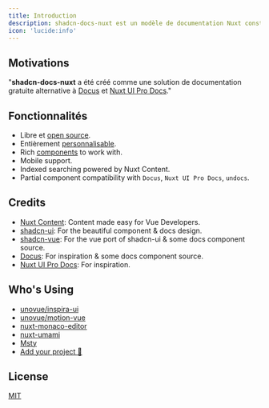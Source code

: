 ```yaml
---
title: Introduction
description: shadcn-docs-nuxt est un modèle de documentation Nuxt construit avec Nuxt Content et shadcn-vue.
icon: 'lucide:info'
---
```


## Motivations

"**shadcn-docs-nuxt** a été créé comme une solution de documentation gratuite alternative à [Docus](https://docus.dev/) et [Nuxt UI Pro Docs](https://docs-template.nuxt.dev/)."

## Fonctionnalités

- Libre et [open source](https://github.com/ZTL-UwU/shadcn-docs-nuxt).
- Entièrement [personnalisable](/api/configuration).
- Rich [components](/components/prose) to work with.
- Mobile support.
- Indexed searching powered by Nuxt Content.
- Partial component compatibility with `Docus`, `Nuxt UI Pro Docs`, `undocs`.

## Credits

- [Nuxt Content](https://content.nuxt.com/): Content made easy for Vue Developers.
- [shadcn-ui](https://ui.shadcn.com/): For the beautiful component & docs design.
- [shadcn-vue](https://www.shadcn-vue.com/): For the vue port of shadcn-ui & some docs component source.
- [Docus](https://docus.dev/): For inspiration & some docs component source.
- [Nuxt UI Pro Docs](https://docs-template.nuxt.dev/): For inspiration.

## Who's Using

- [unovue/inspira-ui](https://github.com/unovue/inspira-ui)
- [unovue/motion-vue](https://github.com/unovue/motion-vue)
- [nuxt-monaco-editor](https://github.com/e-chan1007/nuxt-monaco-editor)
- [nuxt-umami](https://github.com/ijkml/nuxt-umami)
- [Msty](https://docs.msty.app/getting-started/onboarding)
- [Add your project 🚀](https://github.com/ZTL-UwU/shadcn-docs-nuxt/edit/main/README.md)

## License

[MIT](https://github.com/ZTL-UwU/shadcn-docs-nuxt/blob/main/LICENSE)
